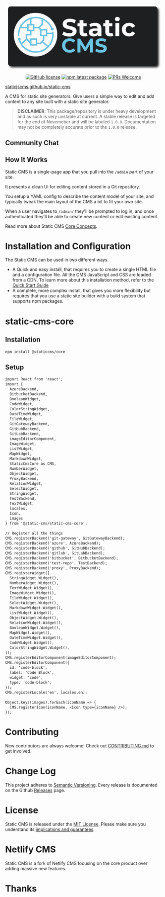 <div align="center">
  <img src="static-cms-logo.png" width="500px" />

[![GitHub license](https://img.shields.io/badge/license-MIT-blue.svg)](https://github.com/StaticJsCMS/static-cms/blob/main/LICENSE)
[![npm latest package](https://img.shields.io/npm/v/@staticcms/core/latest.svg)](https://www.npmjs.com/package/@staticcms/core)
[![PRs Welcome](https://img.shields.io/badge/PRs-welcome-brightgreen.svg)](https://github.com/StaticJsCMS/static-cms/blob/main/CONTRIBUTING.md)

</div>

[staticjscms.github.io/static-cms](https://staticjscms.github.io/static-cms/) 

A CMS for static site generators. Give users a simple way to edit
and add content to any site built with a static site generator.

> **DISCLAIMER**: This package/repository is under heavy development and as such is very unstable at current. A stable release is targeted for the end of Novemeber and will be labeled `1.0.0`. Documentation may not be completely accurate prior to the `1.0.0` release.

## Community Chat

## How It Works

Static CMS is a single-page app that you pull into the `/admin` part of your site.

It presents a clean UI for editing content stored in a Git repository.

You setup a YAML config to describe the content model of your site, and typically
tweak the main layout of the CMS a bit to fit your own site.

When a user navigates to `/admin/` they'll be prompted to log in, and once authenticated
they'll be able to create new content or edit existing content.

Read more about Static CMS [Core Concepts](https://staticjscms.github.io/static-cms/docs/intro/).

# Installation and Configuration

The Static CMS can be used in two different ways.

* A Quick and easy install, that requires you to create a single HTML file and a configuration file. All the CMS JavaScript and CSS are loaded from a CDN.
  To learn more about this installation method, refer to the [Quick Start Guide](https://staticjscms.github.io/static-cms/docs/start-with-a-template/)
* A complete, more complex install, that gives you more flexibility but requires that you use a static site builder with a build system that supports npm packages.

# static-cms-core

## Installation

`npm install @staticcms/core`

## Setup

```tsx
import React from 'react';
import {
  AzureBackend,
  BitbucketBackend,
  BooleanWidget,
  CodeWidget,
  ColorStringWidget,
  DateTimeWidget,
  FileWidget,
  GitGatewayBackend,
  GitHubBackend,
  GitLabBackend,
  imageEditorComponent,
  ImageWidget,
  ListWidget,
  MapWidget,
  MarkdownWidget,
  StaticCmsCore as CMS,
  NumberWidget,
  ObjectWidget,
  ProxyBackend,
  RelationWidget,
  SelectWidget,
  StringWidget,
  TestBackend,
  TextWidget,
  locales,
  Icon,
  images
} from '@static-cms/static-cms-core';

// Register all the things
CMS.registerBackend('git-gateway', GitGatewayBackend);
CMS.registerBackend('azure', AzureBackend);
CMS.registerBackend('github', GitHubBackend);
CMS.registerBackend('gitlab', GitLabBackend);
CMS.registerBackend('bitbucket', BitbucketBackend);
CMS.registerBackend('test-repo', TestBackend);
CMS.registerBackend('proxy', ProxyBackend);
CMS.registerWidget([
  StringWidget.Widget(),
  NumberWidget.Widget(),
  TextWidget.Widget(),
  ImageWidget.Widget(),
  FileWidget.Widget(),
  SelectWidget.Widget(),
  MarkdownWidget.Widget(),
  ListWidget.Widget(),
  ObjectWidget.Widget(),
  RelationWidget.Widget(),
  BooleanWidget.Widget(),
  MapWidget.Widget(),
  DateTimeWidget.Widget(),
  CodeWidget.Widget(),
  ColorStringWidget.Widget(),
]);
CMS.registerEditorComponent(imageEditorComponent);
CMS.registerEditorComponent({
  id: 'code-block',
  label: 'Code Block',
  widget: 'code',
  type: 'code-block',
});
CMS.registerLocale('en', locales.en);

Object.keys(images).forEach(iconName => {
  CMS.registerIcon(iconName, <Icon type={iconName} />);
});
```

# Contributing

New contributors are always welcome! Check out [CONTRIBUTING.md](https://github.com/StaticJsCMS/static-cms/blob/main/CONTRIBUTING.md) to get involved.

# Change Log

This project adheres to [Semantic Versioning](http://semver.org/).
Every release is documented on the Github [Releases](https://github.com/StaticJsCMS/static-cms/releases) page.

# License

Static CMS is released under the [MIT License](LICENSE).
Please make sure you understand its [implications and guarantees](https://writing.kemitchell.com/2016/09/21/MIT-License-Line-by-Line.html).

# Netlify CMS

Static CMS is a fork of Netlify CMS focusing on the core product over adding massive new features.

# Thanks
